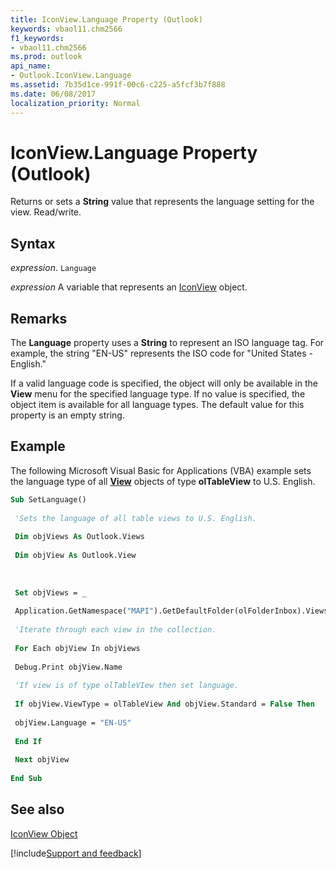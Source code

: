 ```yaml
---
title: IconView.Language Property (Outlook)
keywords: vbaol11.chm2566
f1_keywords:
- vbaol11.chm2566
ms.prod: outlook
api_name:
- Outlook.IconView.Language
ms.assetid: 7b35d1ce-991f-00c6-c225-a5fcf3b7f888
ms.date: 06/08/2017
localization_priority: Normal
---
```



# IconView.Language Property (Outlook)

Returns or sets a  **String** value that represents the language setting for the view. Read/write.


## Syntax

_expression_. `Language`

_expression_ A variable that represents an [IconView](./Outlook.IconView.md) object.


## Remarks

The  **Language** property uses a **String** to represent an ISO language tag. For example, the string "EN-US" represents the ISO code for "United States - English."

If a valid language code is specified, the object will only be available in the  **View** menu for the specified language type. If no value is specified, the object item is available for all language types. The default value for this property is an empty string.


## Example

The following Microsoft Visual Basic for Applications (VBA) example sets the language type of all  **[View](Outlook.View.md)** objects of type **olTableView** to U.S. English.


```vb
Sub SetLanguage() 
 
 'Sets the language of all table views to U.S. English. 
 
 Dim objViews As Outlook.Views 
 
 Dim objView As Outlook.View 
 
 
 
 Set objViews = _ 
 
 Application.GetNamespace("MAPI").GetDefaultFolder(olFolderInbox).Views 
 
 'Iterate through each view in the collection. 
 
 For Each objView In objViews 
 
 Debug.Print objView.Name 
 
 'If view is of type olTableVIew then set language. 
 
 If objView.ViewType = olTableView And objView.Standard = False Then 
 
 objView.Language = "EN-US" 
 
 End If 
 
 Next objView 
 
End Sub
```


## See also


[IconView Object](Outlook.IconView.md)

[!include[Support and feedback](~/includes/feedback-boilerplate.md)]